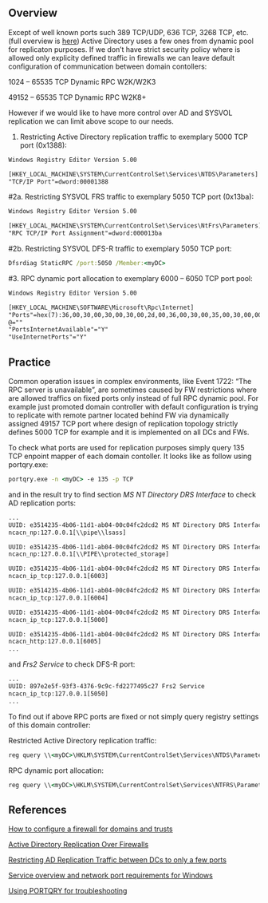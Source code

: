 ## Overview

Except of well known ports such 389 TCP/UDP, 636 TCP, 3268 TCP, etc. (full overview is [here](https://technet.microsoft.com/en-us/library/dd772723%28v=ws.10%29.aspx)) Active Directory uses a few ones from dynamic pool for replicaton purposes. If we don’t have strict security policy where is allowed only explicity defined traffic in firewalls we can leave default configuration of communication between domain contollers:

1024  – 65535 TCP Dynamic RPC W2K/W2K3

49152 – 65535 TCP Dynamic RPC W2K8+

However if we would like to have more control over AD and SYSVOL replication we can limit above scope to our needs.

1. Restricting Active Directory replication traffic to exemplary 5000 TCP port (0x1388):

```txt
Windows Registry Editor Version 5.00

[HKEY_LOCAL_MACHINE\SYSTEM\CurrentControlSet\Services\NTDS\Parameters]
"TCP/IP Port"=dword:00001388
```

#2a. Restricting SYSVOL FRS traffic to exemplary 5050 TCP port (0x13ba):

```txt
Windows Registry Editor Version 5.00

[HKEY_LOCAL_MACHINE\SYSTEM\CurrentControlSet\Services\NtFrs\Parameters]
"RPC TCP/IP Port Assignment"=dword:000013ba
```

#2b. Restricting SYSVOL DFS-R traffic to exemplary 5050 TCP port:

```cmd
Dfsrdiag StaticRPC /port:5050 /Member:<myDC>
```

#3. RPC dynamic port allocation to exemplary 6000 – 6050 TCP port pool:

```txt
Windows Registry Editor Version 5.00

[HKEY_LOCAL_MACHINE\SOFTWARE\Microsoft\Rpc\Internet]
"Ports"=hex(7):36,00,30,00,30,00,30,00,2d,00,36,00,30,00,35,00,30,00,00,00,00,00
@=""
"PortsInternetAvailable"="Y"
"UseInternetPorts"="Y"
```

## Practice

Common operation issues in complex environments, like Event 1722: “The RPC server is unavailable”, are sometimes caused by FW restrictions where are allowed traffics on fixed ports only instead of full RPC dynamic pool. For example just promoted domain controller with default configuration is trying to replicate with remote partner located behind FW via dynamically assigned 49157 TCP port where design of replication topology strictly defines 5000 TCP for example and it is implemented on all DCs and FWs.

To check what ports are used for replication purposes simply query 135 TCP enpoint mapper of each domain contoller. It looks like as follow using portqry.exe:

```cmd
portqry.exe -n <myDC> -e 135 -p TCP
```

and in the result try to find section _MS_ _NT_ _Directory_ _DRS_ _Interface_ to check AD replication ports:

```txt
...
UUID: e3514235-4b06-11d1-ab04-00c04fc2dcd2 MS NT Directory DRS Interface
ncacn_np:127.0.0.1[\\pipe\\lsass]

UUID: e3514235-4b06-11d1-ab04-00c04fc2dcd2 MS NT Directory DRS Interface
ncacn_np:127.0.0.1[\\PIPE\\protected_storage]

UUID: e3514235-4b06-11d1-ab04-00c04fc2dcd2 MS NT Directory DRS Interface
ncacn_ip_tcp:127.0.0.1[6003]

UUID: e3514235-4b06-11d1-ab04-00c04fc2dcd2 MS NT Directory DRS Interface
ncacn_ip_tcp:127.0.0.1[6004]

UUID: e3514235-4b06-11d1-ab04-00c04fc2dcd2 MS NT Directory DRS Interface
ncacn_ip_tcp:127.0.0.1[5000]

UUID: e3514235-4b06-11d1-ab04-00c04fc2dcd2 MS NT Directory DRS Interface
ncacn_http:127.0.0.1[6005]
...
```
 
and _Frs2_ _Service_ to check DFS-R port:

```txt
...
UUID: 897e2e5f-93f3-4376-9c9c-fd2277495c27 Frs2 Service
ncacn_ip_tcp:127.0.0.1[5050]
...
```

To find out if above RPC ports are fixed or not simply query registry settings of this domain controller:

Restricted Active Directory replication traffic:

```cmd
reg query \\<myDC>\HKLM\SYSTEM\CurrentControlSet\Services\NTDS\Parameters /v "TCP/IP Port"
```

RPC dynamic port allocation:

```cmd
reg query \\<myDC>\HKLM\SYSTEM\CurrentControlSet\Services\NTFRS\Parameters /v "RPC TCP/IP Port Assignment"
``` 

## References

[How to configure a firewall for domains and trusts](https://support.microsoft.com/en-us/kb/179442)

[Active Directory Replication Over Firewalls](http://social.technet.microsoft.com/wiki/contents/articles/584.active-directory-replication-over-firewalls.aspx)

[Restricting AD Replication Traffic between DCs to only a few ports](http://blogs.technet.com/b/luistog/archive/2012/05/08/restricting-ad-replication-traffic-between-dcs-to-only-a-few-ports.aspx)

[Service overview and network port requirements for Windows](http://support.microsoft.com/kb/832017#method1)

[Using PORTQRY for troubleshooting](http://blogs.technet.com/b/askds/archive/2009/01/22/using-portqry-for-troubleshooting.aspx)
